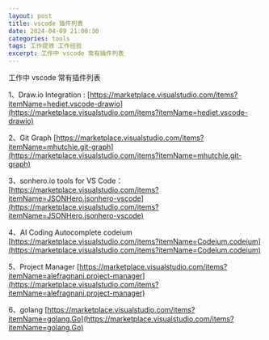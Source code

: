 ```yaml
---
layout: post
title: vscode 插件列表
date: 2024-04-09 21:00:30
categories: tools 
tags: 工作提效 工作经验
excerpt: 工作中 vscode 常有插件列表
---
```


工作中 vscode 常有插件列表

1、Draw.io Integration : [https://marketplace.visualstudio.com/items?itemName=hediet.vscode-drawio](https://marketplace.visualstudio.com/items?itemName=hediet.vscode-drawio)

2、Git Graph [https://marketplace.visualstudio.com/items?itemName=mhutchie.git-graph](https://marketplace.visualstudio.com/items?itemName=mhutchie.git-graph) 

3、sonhero.io tools for VS Code： [https://marketplace.visualstudio.com/items?itemName=JSONHero.jsonhero-vscode](https://marketplace.visualstudio.com/items?itemName=JSONHero.jsonhero-vscode) 

4、AI Coding Autocomplete codeium [https://marketplace.visualstudio.com/items?itemName=Codeium.codeium](https://marketplace.visualstudio.com/items?itemName=Codeium.codeium)

5、Project Manager [https://marketplace.visualstudio.com/items?itemName=alefragnani.project-manager](https://marketplace.visualstudio.com/items?itemName=alefragnani.project-manager)

6、golang [https://marketplace.visualstudio.com/items?itemName=golang.Go](https://marketplace.visualstudio.com/items?itemName=golang.Go)

